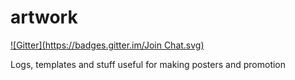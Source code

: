 artwork
=======
[![Gitter](https://badges.gitter.im/Join Chat.svg)](https://gitter.im/london-biohackers/artwork?utm_source=badge&utm_medium=badge&utm_campaign=pr-badge&utm_content=badge)

Logs, templates and stuff useful for making posters and promotion
